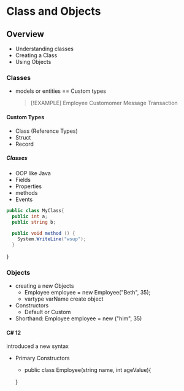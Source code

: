 # Class and Objects

## Overview

- Understanding classes
- Creating a Class
- Using Objects

### Classes

- models or entities == Custom types
  > [!EXAMPLE]
  > Employee
  > Customomer
  > Message
  > Transaction

#### Custom Types

- Class (Reference Types)
- Struct
- Record

##### Classes

- OOP like Java
- Fields
- Properties
- methods
- Events

```c#
public class MyClass{
  public int a;
  public string b;

  public void method () {
    System.WriteLine("wsup");
  }
```

}

### Objects

- creating a new Objects
  - Employee employee = new Employee("Beth", 35);
  - vartype varName create object
- Constructors
  - Default or Custom
- Shorthand: Employee employee = new ("him", 35)

#### C# 12

introduced a new syntax

- Primary Constructors

  - public class Employee(string name, int ageValue){

  }
